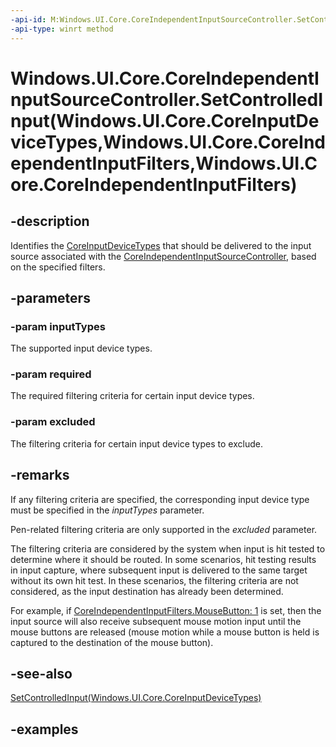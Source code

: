 ```yaml
---
-api-id: M:Windows.UI.Core.CoreIndependentInputSourceController.SetControlledInput(Windows.UI.Core.CoreInputDeviceTypes,Windows.UI.Core.CoreIndependentInputFilters,Windows.UI.Core.CoreIndependentInputFilters)
-api-type: winrt method
---
```


# Windows.UI.Core.CoreIndependentInputSourceController.SetControlledInput(Windows.UI.Core.CoreInputDeviceTypes,Windows.UI.Core.CoreIndependentInputFilters,Windows.UI.Core.CoreIndependentInputFilters)

<!--
public void SetControlledInput (Windows.UI.Core.CoreInputDeviceTypes inputTypes, Windows.UI.Core.CoreIndependentInputFilters required, Windows.UI.Core.CoreIndependentInputFilters excluded);
-->

## -description

Identifies the [CoreInputDeviceTypes](coreinputdevicetypes.md) that should be delivered to the input source associated with the [CoreIndependentInputSourceController](coreindependentinputsourcecontroller.md), based on the specified filters.

## -parameters

### -param inputTypes

The supported input device types.

### -param required

The required filtering criteria for certain input device types.

### -param excluded

The filtering criteria for certain input device types to exclude.

## -remarks

If any filtering criteria are specified, the corresponding input device type must be specified in the *inputTypes* parameter.

Pen-related filtering criteria are only supported in the *excluded* parameter.

The filtering criteria are considered by the system when input is hit tested to determine where it should be routed. In some scenarios, hit testing results in input capture, where subsequent input is delivered to the same target without its own hit test. In these scenarios, the filtering criteria are not considered, as the input destination has already been determined.

For example, if [CoreIndependentInputFilters.MouseButton: 1](/uwp/api/windows.ui.core.coreindependentinputfilters#fields) is set, then the input source will also receive subsequent mouse motion input until the mouse buttons are released (mouse motion while a mouse button is held is captured to the destination of the mouse button).

## -see-also

[SetControlledInput(Windows.UI.Core.CoreInputDeviceTypes)](coreindependentinputsourcecontroller_setcontrolledinput_1474967388.md)

## -examples
